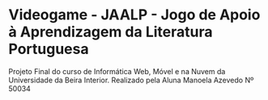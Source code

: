 # Videogame - JAALP - Jogo de Apoio à Aprendizagem da Literatura Portuguesa
Projeto Final do curso de Informática Web, Móvel e na Nuvem da Universidade da Beira Interior.
Realizado pela Aluna Manoela Azevedo Nº 50034